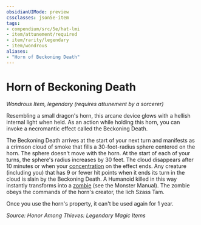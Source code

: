```yaml
---
obsidianUIMode: preview
cssclasses: json5e-item
tags:
- compendium/src/5e/hat-lmi
- item/attunement/required
- item/rarity/legendary
- item/wondrous
aliases: 
- "Horn of Beckoning Death"
---
```

# Horn of Beckoning Death
*Wondrous Item, legendary (requires attunement by a sorcerer)*  


Resembling a small dragon's horn, this arcane device glows with a hellish internal light when held. As an action while holding this horn, you can invoke a necromantic effect called the Beckoning Death.

The Beckoning Death arrives at the start of your next turn and manifests as a crimson cloud of smoke that fills a 30-foot-radius sphere centered on the horn. The sphere doesn't move with the horn. At the start of each of your turns, the sphere's radius increases by 30 feet. The cloud disappears after 10 minutes or when your [concentration](/Systems/5e/rules/conditions.md#concentration) on the effect ends. Any creature (including you) that has 9 or fewer hit points when it ends its turn in the cloud is slain by the Beckoning Death. A Humanoid killed in this way instantly transforms into a [zombie](/Systems/5e/bestiary/undead/zombie.md) (see the Monster Manual). The zombie obeys the commands of the horn's creator, the lich Szass Tam.

Once you use the horn's property, it can't be used again for 1 year.

*Source: Honor Among Thieves: Legendary Magic Items*